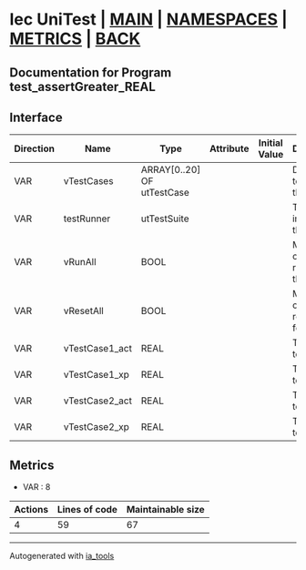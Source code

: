 # Iec UniTest | [MAIN] | [NAMESPACES] | [METRICS] | [BACK]  

## Documentation for Program test_assertGreater_REAL  

## Interface  

| Direction | Name | Type | Attribute | Initial Value | Documentation |
| --------- | ---- | ---- | --------- | ------------- | ------------- |
| VAR | vTestCases | ARRAY[0..20] OF utTestCase |  |  | Definition of all test cases for this POU |  
| VAR | testRunner | utTestSuite |  |  | Test Suite fb instance to run the tests |  
| VAR | vRunAll | BOOL |  |  | Manual command to run all tests for this POU |  
| VAR | vResetAll | BOOL |  |  | Manual command to reset all tests for this POU |  
| VAR | vTestCase1_act | REAL |  |  | Test data 1 of test case 1 |  
| VAR | vTestCase1_xp | REAL |  |  | Test data 2 of test case 1 |  
| VAR | vTestCase2_act | REAL |  |  | Test data 1 of test case 2 |  
| VAR | vTestCase2_xp | REAL |  |  | Test data 2 of test case 2 |  


## Metrics  

- VAR : 8

| Actions | Lines of code | Maintainable size |
| ------- | ------------- | ----------------- |
| 4 | 59 | 67 |

---
Autogenerated with [ia_tools](https://github.com/tkucic/ia_tools)  

[MAIN]: ../../../../index.md
[NAMESPACES]: ../../nsList.md
[METRICS]: ../../../metrics.md
[BACK]: ../nsMain.md
